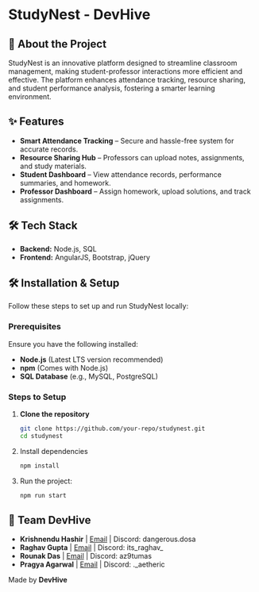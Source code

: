 # StudyNest - DevHive  

## 🚀 About the Project  
StudyNest is an innovative platform designed to streamline classroom management, making student-professor interactions more efficient and effective. The platform enhances attendance tracking, resource sharing, and student performance analysis, fostering a smarter learning environment.  

## ✨ Features  
- **Smart Attendance Tracking** – Secure and hassle-free system for accurate records.  
- **Resource Sharing Hub** – Professors can upload notes, assignments, and study materials.  
- **Student Dashboard** – View attendance records, performance summaries, and homework.  
- **Professor Dashboard** – Assign homework, upload solutions, and track assignments.  

## 🛠 Tech Stack  
- **Backend:** Node.js, SQL  
- **Frontend:** AngularJS, Bootstrap, jQuery  

## 🛠 Installation & Setup  
Follow these steps to set up and run StudyNest locally:  

### Prerequisites  
Ensure you have the following installed:  
- **Node.js** (Latest LTS version recommended)  
- **npm** (Comes with Node.js)  
- **SQL Database** (e.g., MySQL, PostgreSQL)  

### Steps to Setup  
1. **Clone the repository**  
   ```bash
   git clone https://github.com/your-repo/studynest.git
   cd studynest
   ```
2. Install dependencies
   ```bash
   npm install
   ```
3. Run the project:
   ```bash
   npm run start
   ```

## 📌 Team DevHive  
- **Krishnendu Hashir** | [Email](mailto:raghav.20243226@mnnit.ac.in) | Discord: dangerous.dosa  
- **Raghav Gupta** | [Email](mailto:krishnendu.20243526@mnnit.ac.in) | Discord: its_raghav_  
- **Rounak Das** | [Email](mailto:rounak.20243585@mnnit.ac.in) | Discord: az9tumas  
- **Pragya Agarwal** | [Email](mailto:pragya.20243535@mnnit.ac.in) | Discord: ._aetheric  

Made by **DevHive**  


